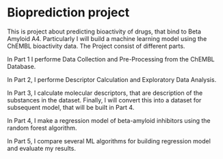# Bioprediction project
This is project about predicting bioactivity of drugs, that bind to Beta Amyloid A4.
Particularly I will build a machine learning model using the ChEMBL bioactivity data.
The Project consist of different parts.

In Part 1 I performe Data Collection and Pre-Processing from the ChEMBL Database.

In Part 2, I performe Descriptor Calculation and Exploratory Data Analysis.

In Part 3, I calculate molecular descriptors, that are description of the substances in the dataset. Finally, I will convert this into a dataset for subsequent model, that will be built in Part 4.

In Part 4, I make a regression model of beta-amyloid inhibitors using the random forest algorithm.

In Part 5, I compare several ML algorithms for building regression model and evaluate my results.
